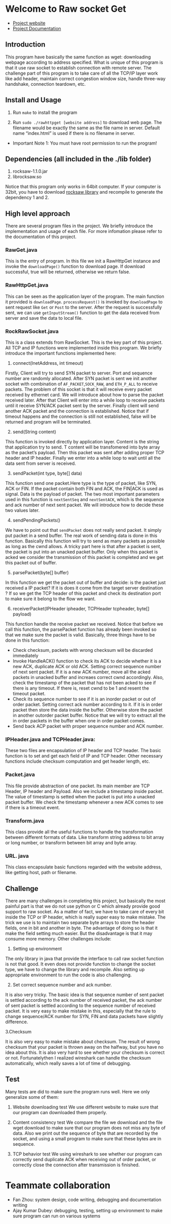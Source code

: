 # Welcome to Raw socket Get 

* [Project website](http://david.choffnes.com/classes/cs4700sp15/project4.php)
* [Project Documentation](http://charleszhoulll.github.io/complex_socket/)

Introduction
---------------
This program  have basically the same function as wget: downloading webpage according to 
address specified. What is unique of this program is that it use raw socket to 
establish connection with remote server. The challenge part of this program is to take care of 
all the TCP/IP layer work like add header, maintain correct congestion window size,
handle three-way handshake, connection teardown, etc. 



Install and Usage
-----------------
1. Run `make` to install the program

2. Run `sudo ./rawhttpget [website address]` to download web page. The filename would be exactly 
the same as the file name in server. Default name “index.html” is used if there is no filename in server. 

* Important Note 1: You must have root permission to run the program!

Dependencies (all included in the ./lib folder)
----------
1. rocksaw-1.1.0.jar
2. librocksaw.so

Notice that this program only works in 64bit computer. If your computer is 32bit, you have to download [rocksaw library](https://www.savarese.org/software/rocksaw/) and recompile to generate the dependency 1 and 2.

High level approach
-------------------
There are several program files in the project. We briefly introduce the implementation and usage of each file. For more infomation please refer to the documentation of this project.

### RawGet.java

This is the entry of program. In this file we init a RawHttpGet instance and invoke the 
`downloadPage()` function to download page. If download successful, true will be returned, 
otherwise we return false.

### RawHttpGet.java

This can be seen as the application layer of the program. The main function it 
provided is `downloadPage`. `processRequest()` is invoked by `downloadPage` to sent 
request like `Get` or `Post` to the server. After the request is successfully sent, we can use
`getInputStream()` function to get the data received from server and save the data to local file. 

### RockRawSocket.java

This is a class extends from RawSocket. This is the key part of this project. All TCP and IP 
functions were implemented inside this program. We briefly introduce the important functions implemented here:

1. connect(InetAddress, int timeout)

Firstly, Client will try to send SYN packet to server. Port and sequence number are randomly allocated.
After SYN packet is sent we init another socket with combination of `AF_PACKET`,`SOCK_RAW`, and `ETH_P_ALL`
to receive packets. The problem of this socket is that it will receive every packet received by ethernet
card. We will introduce about how to parse the packet received later. After that Client will enter into a while loop to receive packets until it receive SYN/ACK packet sent by the server. Finally client will send another ACK 
packet and the connection is established. Notice that if timeout happens and the connection is still not
established, false will be returned and program will be terminated. 

2. send(String content)

This function is invoked directly by application layer. Content is the string that application try to send. 
T content will be transfomered into byte array  as the packet’s payload. Then this packet was sent after adding   proper TCP header and IP header. Finally we enter into a while loop to wait until all the data sent from server is 
received.

3. sendPacket(int type, byte[] data)

This function send one packet.Here type is the type of packet, like SYN, ACK or FIN. If the packet contain both FIN and ACK, the FIN|ACK is used as signal. Data is the payload of packet. The two most important parameters used in this function is `nextSentSeq` and `nextSentACK`, which is the sequence and ack number of next sent packet. We will introduce how to decide these two values later. 

4. sendPendingPackets()

We have to point out that `sendPacket` does not really send packet. It simply put packet in a send buffer. The real work of sending data is done in this function. Basically this function will try to send as many packets as
possible as long as the cwnd allows. A tricky part here is that after a packet is sent, the packet is put into an unacked packet buffer. Only when this packet is acked we consider the transmission of this 
packet is completed and we get this packet out of buffer.

5. parsePacket(byte[] buffer)

In this function we get the packet out of buffer and decide: is the packet just received  a IP packet? If it is does it come from the target server destination ? If so we get the TCP header of this packet and check its destination port to make sure it belong to the flow we want. 

6. receiverPacket(IPHeader ipheader, TCPHeader tcpheader, byte[] payload)

This function handle the receive packet we received. Notice that before we call this function, the parsePacket
function has already been invoked so that we make sure the packet is valid. Basically, three things have to be
done in this function:

+ Check checksum, packets with wrong checksum will be discarded immediately
+ Invoke HandleACK() function to check its ACK to decide whether it is a new ACK, duplicate ACK or old ACK. Setting correct sequence number of next sent packet. If it is a new ACK number, move all the acked packets in unacked buffer and increaes correct cwnd accordingly. Also, check the timestamp of the packet that has not been acked to see if there is any timeout. If there is, reset cwnd to be 1 and resent the timeout packet. 
+ Check its sequence number to see if it is an inorder packet or out of order packet. Setting correct ack number according to it. If it is in order packet then store the data inside the buffer. Otherwise store the packet in another outorder packet buffer.  Notice that we will try to extract all the in order packets in the buffer when one in order packet comes. 
+ Send back ACP packet with proper sequence number and ACK number.

### IPHeader.java and TCPHeader.java:

These two files are encapsulation of IP header and TCP header. The basic function is to set and get each field 
of IP and TCP header. Other necessary functions include checksum computation and get header length, etc. 

### Packet.java 

This file provide abstraction of one packet. Its main member are TCP Header, IP header and Payload. Also we include a timestamp inside packet. The value of timestamp is setted when the packet is put into a unacked packet buffer. 
We check the timestamp whenever a new ACK comes to see if there is a timeout event. 

### Transform.java

This class provide all the useful functions to handle the transformation between different formats of data. Like transform string address to bit array or long number, or transform between bit array and byte array. 

### URL. java

This class encapsulate basic functions regarded with the website address, like getting host, path or filename. 


Challenge
---------

There are many challenges in completing this project, but basically the most painful part is that we do not
use python or C which already provide good support to raw socket. As a matter of fact, we have to take care of 
every bit inside the TCP or IP header, which is really super easy to make mistake. The trick we use is to
maintain two separate byte arrays to store the header fields, one in bit and another in byte. The advantage 
of doing so is that it make the field setting much easier. But the disadvantage is that it may consume more 
memory. Other challenges include:

1. Setting up environment

The only library in java that provide the interface to call raw socket function is not that good. It even does 
not provide function to change the socket type, we have to change the library and recompile. Also setting up 
appropriate environment to run the code is also challenging.

2. Set correct sequence number and ack number.

It is also very tricky. The basic idea is that sequence number of sent packet is settled according to the ack 
number of received packet, the ack number of sent packet is settled according to the sequence number of received
packet. It is very easy to make mistake in this, especially that the rule to change sequence/ACK number for SYN,
FIN and data packets have slightly difference. 

3.Checksum

It is also very easy to make mistake about checksum. The result of wrong checksum that your packet is thrown away on the halfway, but you have no idea about this. It is also very hard to see whether your checksum is correct  or not. Fortunatelythen I realized wireshark can handle the checksum automatically, which really saves a lot of time of debugging. 

Test
----
Many tests are did to make sure the program runs well. Here we only generalize some of them:

1. Website downloading test
We use different website to make sure that our program can downloaded them properly.

2. Content consistency test
We compare the file we download and the file wget download to make sure that our program does not miss any byte
of data. Also we print out the sequence of byte that are recorded by the socket, and using a small program to 
make sure that these bytes are in sequence. 

3. TCP behavior test
We using wireshark to see whether our program can correctly send duplicate ACK when receiving out of order 
packet, or correctly close the connection after transmission is finished. 

Teammate collaboration
======================
+ Fan Zhou: system design, code writing, debugging and documentation writing
+ Ajay Kumar Dubey: debugging, testing, setting up environment to make sure program can run on various systems










